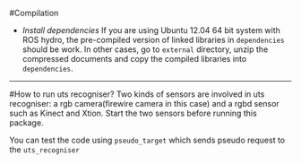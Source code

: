 #Compilation
* *Install dependencies* If you are using Ubuntu 12.04 64 bit system with ROS hydro, the pre-compiled version of linked libraries in `dependencies` should be work. In other cases, go to `external` directory, unzip the compressed documents and copy the compiled libraries into `dependencies`. 

- - -
#How to run uts recogniser?
Two kinds of sensors are involved in uts recogniser: a rgb camera(firewire camera in this case) 
and a rgbd sensor such as Kinect and Xtion. Start the two sensors before running this package.

You can test the code using `pseudo_target` which sends pseudo request to the `uts_recogniser`